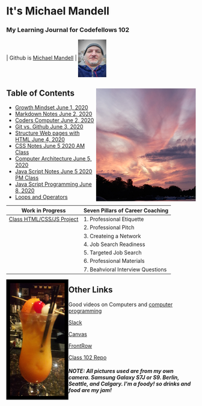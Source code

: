 # It's Michael Mandell
### My Learning Journal for Codefellows 102

 | Github is [Michael Mandell](https://github.com/DaddyBearSEA) | <img src="images/Headshot.jpg" height="100px" width="75px" align="center">
 


## Table of Contents <img src ="images/berlinsky.jpg" align ="right" valign="center" height="300">

- [Growth Mindset June 1, 2020](growth-mindset.md)
- [Markdown Notes June 2, 2020](markdown-notes.md)
- [Coders Computer June 2, 2020](coders-computer.md)
- [Git vs. Github June 3, 2020](git-github.md)
- [Structure Web pages with HTML June 4, 2020](html-notes.md)
- [CSS Notes June 5 2020 AM Class](css-notes.md)
- [Computer Architecture June 5, 2020](computer-arch.md)
- [Java Script Notes June 5 2020 PM Class](js-notes.md)
- [Java Script Programming June 8, 2020](js-program.md)
- [Loops and Operators](loops-notes.md)


| Work in Progress 	|  Seven Pillars of Career Coaching	| 
|-	|-	|
|  [Class HTML/CSS/JS Project](https://daddybearsea.github.io/class-project/) 	|  1. Professional Etiquette	|  
|  	| 2. Professional Pitch 	| 
|  	| 3. Createing a Network	|
|  	| 4. Job Search Readiness 	|
|  	| 5. Targeted Job Search	|
|  	| 6. Professional Materials 	|
|  	| 7. Beahvioral Interview Questions	|



<img src="images/thaimaitai.jpg" height="300" align="left" style="border:10px solid black">



## Other Links

Good videos on Computers and [computer programming](https://www.youtube.com/playlist?list=PLzdnOPI1iJNcsRwJhvksEo1tJqjIqWbN-)

[Slack](https://app.slack.com/client/T039KG69K/D01419MJVAB/thread/C039KG6A1-1591124619.046600)

[Canvas](https://canvas.instructure.com/)

[FrontRow](https://frontrowviews.com/Home/Event/ProviderDetails/5a83c3f209310b1d68d45c46)

[Class 102 Repo](https://github.com/codefellows/seattle-102n51)







###### ***NOTE: All pictures used are from my own camera. Samsung Galaxy S7J or S9. Berlin, Seattle, and Calgary. I'm a foody! so drinks and food are my jam!***












